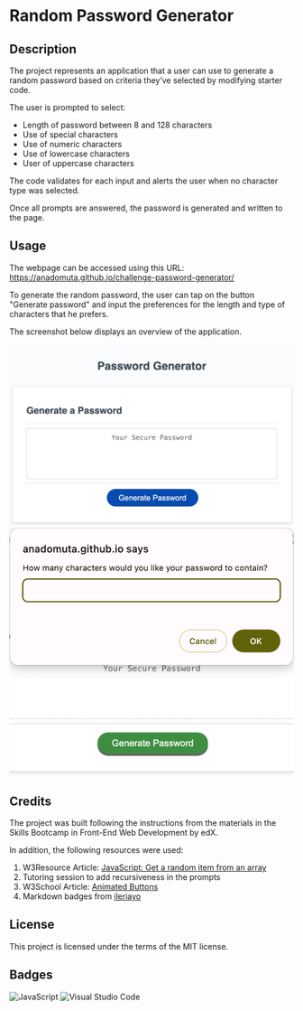# Random Password Generator

## Description

The project represents an application that a user can use to generate a random password based on criteria they’ve selected by modifying starter code.

The user is prompted to select:

- Length of password between 8 and 128 characters
- Use of special characters
- Use of numeric characters
- Use of lowercase characters
- User of uppercase characters

The code validates for each input and alerts the user when no character type was selected.

Once all prompts are answered, the password is generated and written to the page.

## Usage

The webpage can be accessed using this URL: https://anadomuta.github.io/challenge-password-generator/

To generate the random password, the user can tap on the button "Generate password" and input the preferences for the length and type of characters that he prefers.

The screenshot below displays an overview of the application.

![Webpage Screenshot](./images/webpage-screenshot.PNG)
![Password length prompt](./images/password-length-prompt.PNG)

## Credits

The project was built following the instructions from the materials in the Skills Bootcamp in Front-End Web Development by edX.

In addition, the following resources were used:

1. W3Resource Article: [JavaScript: Get a random item from an array
   ](https://www.w3resource.com/javascript-exercises/javascript-array-exercise-35.php)
2. Tutoring session to add recursiveness in the prompts
3. W3School Article: [Animated Buttons](https://www.w3schools.com/howto/howto_css_animate_buttons.asp)
4. Markdown badges from [ileriayo](https://github.com/Ileriayo/markdown-badges?tab=readme-ov-file#markdown-badges)

## License

This project is licensed under the terms of the MIT license.

## Badges

![JavaScript](https://img.shields.io/badge/javascript-%23323330.svg?style=for-the-badge&logo=javascript&logoColor=%23F7DF1E)
![Visual Studio Code](https://img.shields.io/badge/Visual%20Studio%20Code-0078d7.svg?style=for-the-badge&logo=visual-studio-code&logoColor=white)
